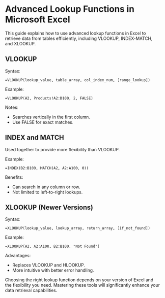 # Advanced Lookup Functions in Microsoft Excel

This guide explains how to use advanced lookup functions in Excel to retrieve data from tables efficiently, including VLOOKUP, INDEX-MATCH, and XLOOKUP.

## VLOOKUP

Syntax:
```
=VLOOKUP(lookup_value, table_array, col_index_num, [range_lookup])
```

Example:
```
=VLOOKUP(A2, Products!A2:D100, 2, FALSE)
```

Notes:
- Searches vertically in the first column.
- Use FALSE for exact matches.

## INDEX and MATCH

Used together to provide more flexibility than VLOOKUP.

Example:
```
=INDEX(B2:B100, MATCH(A2, A2:A100, 0))
```

Benefits:
- Can search in any column or row.
- Not limited to left-to-right lookups.

## XLOOKUP (Newer Versions)

Syntax:
```
=XLOOKUP(lookup_value, lookup_array, return_array, [if_not_found])
```

Example:
```
=XLOOKUP(A2, A2:A100, B2:B100, "Not Found")
```

Advantages:
- Replaces VLOOKUP and HLOOKUP.
- More intuitive with better error handling.

Choosing the right lookup function depends on your version of Excel and the flexibility you need. Mastering these tools will significantly enhance your data retrieval capabilities.
